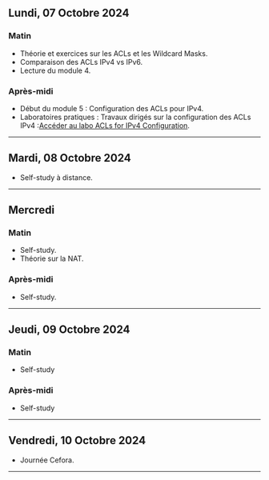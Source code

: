 ## Lundi, 07 Octobre 2024

### Matin

- Théorie et exercices sur les ACLs et les Wildcard Masks.
- Comparaison des ACLs IPv4 vs IPv6.
- Lecture du module 4.

### Après-midi

- Début du module 5 : Configuration des ACLs pour IPv4.
- Laboratoires pratiques : Travaux dirigés sur la configuration des ACLs IPv4 :[Accéder au labo ACLs for IPv4 Configuration](https://drive.google.com/drive/folders/1XLfEW7SrM-VEL4Hl9s-CAxs6ItWo40xb?usp=sharing).

---

## Mardi, 08 Octobre 2024

- Self-study à distance.

---

## Mercredi

### Matin
- Self-study.
- Théorie sur la NAT.
### Après-midi
- Self-study.

---

## Jeudi, 09 Octobre 2024
### Matin
- Self-study

### Après-midi
- Self-study


---
## Vendredi, 10 Octobre 2024
- Journée Cefora.
  
---
